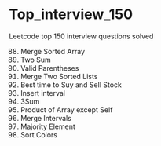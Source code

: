 # Top_interview_150
Leetcode top 150 interview questions solved <br>

88. Merge Sorted Array <br>
1. Two Sum <br>
20. Valid Parentheses <br>
21. Merge Two Sorted Lists <br>
121. Best time to Suy and Sell Stock <br>
57. Insert interval <br>
15. 3Sum <br>
238. Product of Array except Self <br>
56. Merge Intervals <br>
169. Majority Element <br>
75. Sort Colors <br>
